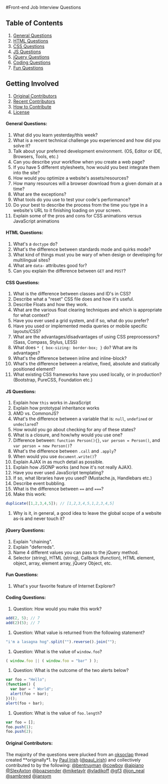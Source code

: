 #Front-end Job Interview Questions

## Table of Contents

  1. [General Questions](#general-questions)
  1. [HTML Questions](#html-questions)
  1. [CSS Questions](#css-questions)
  1. [JS Questions](#js-questions)
  1. [jQuery Questions](#jquery-questions)
  1. [Coding Questions](#coding-questions)
  1. [Fun Questions](#fun-questions)
  

## Getting Involved

  1. [Original Contributors](#original-contributors)
  1. [Recent Contributors](https://github.com/h5bp/Front-end-Developer-Interview-Questions/graphs/contributors)
  1. [How to Contribute](https://github.com/h5bp/Front-end-Developer-Interview-Questions/blob/master/CONTRIBUTING.md)
  1. [License](https://github.com/h5bp/Front-end-Developer-Interview-Questions/blob/master/LICENSE.md)
  
#### General Questions:

1. What did you learn yesterday/this week?
1. What is a recent technical challenge you experienced and how did you solve it?
1. Talk about your preferred development environment. (OS, Editor or IDE, Browsers, Tools, etc.)
1. Can you describe your workflow when you create a web page?
1. If you have 5 different stylesheets, how would you best integrate them into the site?
1. How would you optimize a website's assets/resources?
1. How many resources will a browser download from a given domain at a time?
  1. What are the exceptions?
1. What tools do you use to test your code's performance?
1. Do your best to describe the process from the time you type in a website's URL to it finishing loading on your screen.
1. Explain some of the pros and cons for CSS animations versus JavaScript animations

#### HTML Questions:

1. What's a `doctype` do?
1. What's the difference between standards mode and quirks mode?
1. What kind of things must you be wary of when design or developing for multilingual sites?
1. What are `data-` attributes good for?
1. Can you explain the difference between `GET` and `POST`?

#### CSS Questions:

1. What is the difference between classes and ID's in CSS?
1. Describe what a "reset" CSS file does and how it's useful.
1. Describe Floats and how they work.
1. What are the various float clearing techniques and which is appropriate for what context?
1. Have you ever used a grid system, and if so, what do you prefer?
1. Have you used or implemented media queries or mobile specific layouts/CSS?
1. What are the advantages/disadvantages of using CSS preprocessors? (Sass, Compass, Stylus, LESS)
1. What does ```* { box-sizing: border-box; }``` do? What are its advantages? 
1. What's the difference between inline and inline-block?
1. What's the difference between a relative, fixed, absolute and statically positioned element?
1. What existing CSS frameworks have you used locally, or in production? (Bootstrap, PureCSS, Foundation etc.)

#### JS Questions:

1. Explain how `this` works in JavaScript
1. Explain how prototypal inheritance works
1. AMD vs. CommonJS?
1. What's the difference between a variable that is: `null`, `undefined` or `undeclared`?
  1. How would you go about checking for any of these states?
1. What is a closure, and how/why would you use one?
1. Difference between: `function Person(){}`, `var person = Person()`, and `var person = new Person()`?
1. What's the difference between `.call` and `.apply`?
1. When would you use `document.write()`?
1. Explain AJAX in as much detail as possible.
1. Explain how JSONP works (and how it's not really AJAX).
1. Have you ever used JavaScript templating?
  1. If so, what libraries have you used? (Mustache.js, Handlebars etc.)
1. Describe event bubbling.
1. What is the difference between `==` and `===`?
1. Make this work:
```javascript
duplicate([1,2,3,4,5]); // [1,2,3,4,5,1,2,3,4,5]
```
1. Why is it, in general, a good idea to leave the global scope of a website as-is and never touch it?

#### jQuery Questions:

1. Explain "chaining".
1. Explain "deferreds".
1. Name 4 different values you can pass to the jQuery method.
  1. Selector (string), HTML (string), Callback (function), HTML element, object, array, element array, jQuery Object, etc.

#### Fun Questions:

1. What's your favorite feature of Internet Explorer?

#### Coding Questions:

1. Question: How would you make this work?
```javascript
add(2, 5); // 7
add(2)(5); // 7
```

1. Question: What value is returned from the following statement?
```javascript
"i'm a lasagna hog".split("").reverse().join("");
```

1. Question: What is the value of `window.foo`?
```javascript
( window.foo || ( window.foo = "bar" ) );
```

1. Question: What is the outcome of the two alerts below?
```javascript
var foo = "Hello"; 
(function() { 
  var bar = " World"; 
  alert(foo + bar); 
})(); 
alert(foo + bar);
```

1. Question: What is the value of `foo.length`?
```javascript
var foo = [];
foo.push(1);
foo.push(2);
```


#### Original Contributors:

The majority of the questions were plucked from an [oksoclap](http://oksoclap.com/) thread created **originally*1. by [Paul Irish](http://paulirish.com) ([@paul_irish](http://twitter.com/paul_irish)) and collectively contributed to by the following: [@bentruyman](http://twitter.com/bentruyman) [@cowboy](http://twitter.com/cowboy) [@ajpiano](http://ajpiano)  [@SlexAxton](http://twitter.com/slexaxton) [@boazsender](http://twitter.com/boazsender) [@miketaylr](http://twitter.com/miketaylr) [@vladikoff](http://twitter.com/vladikoff) [@gf3](http://twitter.com/gf3) [@jon_neal](http://twitter.com/jon_neal) [@sambreed](http://twitter.com/sambreed) [@iansym](http://twitter.com/iansym)
